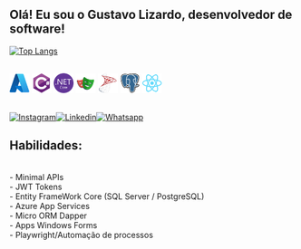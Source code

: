 ## Olá! Eu sou o Gustavo Lizardo, desenvolvedor de software!

[![Top Langs](https://github-readme-stats.vercel.app/api/top-langs/?username=Lizardin1&hide_progress=true&theme=dark&custom_title=Principais%20Linguagens)](https://github-readme-stats.vercel.app/api/top-langs/?username=Lizardin1&hide_progress=true&theme=dark&custom_title=Principais%20Linguagens)

<div style="display: inline_block"><br/>
  <img src ="https://github.com/devicons/devicon/blob/master/icons/azure/azure-original.svg" style="width: 35px; height: 35px">
  <img src ="https://github.com/devicons/devicon/blob/master/icons/csharp/csharp-original.svg" style="width: 35px; height: 35px">
  <img src ="https://github.com/devicons/devicon/blob/master/icons/dotnetcore/dotnetcore-original.svg" style="width: 35px; height: 35px">
  <img src ="https://github.com/devicons/devicon/blob/master/icons/playwright/playwright-original.svg" style="width: 35px; height: 35px">
  <img src ="https://github.com/devicons/devicon/blob/master/icons/microsoftsqlserver/microsoftsqlserver-original.svg" style="width: 35px; height: 35px">
  <img src ="https://github.com/devicons/devicon/blob/master/icons/postgresql/postgresql-original.svg" style="width: 35px; height: 35px">
  <img src ="https://github.com/devicons/devicon/blob/master/icons/react/react-original.svg" style="width: 35px; height: 35px">
</div><br/>

[![Instagram](https://img.shields.io/badge/Instagram-E4405F?style=for-the-badge&logo=instagram&logoColor=white)](https://www.instagram.com/lizard_u/)[![Linkedin](https://img.shields.io/badge/LinkedIn-0077B5?style=for-the-badge&logo=linkedin&logoColor=white)](https://www.linkedin.com/in/lizard1/)[![Whatsapp](https://img.shields.io/badge/WhatsApp-25D366?style=for-the-badge&logo=whatsapp&logoColor=white)](https://api.whatsapp.com/send/?phone=5532999138505&text=Olá+Gustavo,+vi+seu+perfil+no+GitHub,+poderia+me+ajudar%3F&type=phone_number&app_absent=0)
##
## Habilidades:
 <br/>
 - Minimal APIs<br/>
 - JWT Tokens<br/>
 - Entity FrameWork Core (SQL Server / PostgreSQL)<br/>
 - Azure App Services<br/>
 - Micro ORM Dapper<br/>
 - Apps Windows Forms<br/>
 - Playwright/Automação de processos

 


